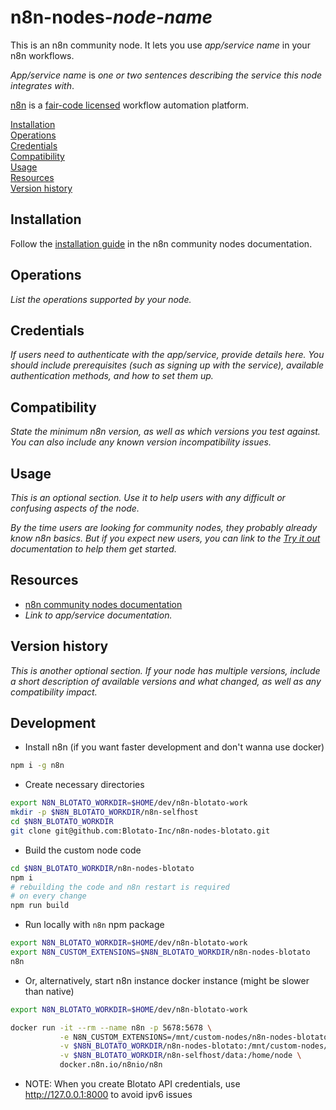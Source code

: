 # n8n-nodes-_node-name_

This is an n8n community node. It lets you use _app/service name_ in your n8n workflows.

_App/service name_ is _one or two sentences describing the service this node integrates with_.

[n8n](https://n8n.io/) is a [fair-code licensed](https://docs.n8n.io/reference/license/) workflow automation platform.

[Installation](#installation)  
[Operations](#operations)  
[Credentials](#credentials)  <!-- delete if no auth needed -->  
[Compatibility](#compatibility)  
[Usage](#usage)  <!-- delete if not using this section -->  
[Resources](#resources)  
[Version history](#version-history)  <!-- delete if not using this section -->  

## Installation

Follow the [installation guide](https://docs.n8n.io/integrations/community-nodes/installation/) in the n8n community nodes documentation.

## Operations

_List the operations supported by your node._

## Credentials

_If users need to authenticate with the app/service, provide details here. You should include prerequisites (such as signing up with the service), available authentication methods, and how to set them up._

## Compatibility

_State the minimum n8n version, as well as which versions you test against. You can also include any known version incompatibility issues._

## Usage

_This is an optional section. Use it to help users with any difficult or confusing aspects of the node._

_By the time users are looking for community nodes, they probably already know n8n basics. But if you expect new users, you can link to the [Try it out](https://docs.n8n.io/try-it-out/) documentation to help them get started._

## Resources

* [n8n community nodes documentation](https://docs.n8n.io/integrations/#community-nodes)
* _Link to app/service documentation._

## Version history

_This is another optional section. If your node has multiple versions, include a short description of available versions and what changed, as well as any compatibility impact._

## Development

- Install n8n (if you want faster development and don't wanna use docker)

```sh
npm i -g n8n
```

- Create necessary directories

```sh
export N8N_BLOTATO_WORKDIR=$HOME/dev/n8n-blotato-work
mkdir -p $N8N_BLOTATO_WORKDIR/n8n-selfhost
cd $N8N_BLOTATO_WORKDIR
git clone git@github.com:Blotato-Inc/n8n-nodes-blotato.git
```

- Build the custom node code

```sh
cd $N8N_BLOTATO_WORKDIR/n8n-nodes-blotato
npm i
# rebuilding the code and n8n restart is required
# on every change
npm run build
```

- Run locally with `n8n` npm package

```sh
export N8N_BLOTATO_WORKDIR=$HOME/dev/n8n-blotato-work
export N8N_CUSTOM_EXTENSIONS=$N8N_BLOTATO_WORKDIR/n8n-nodes-blotato
n8n
```

- Or, alternatively, start n8n instance docker instance (might be slower than native)

```sh
export N8N_BLOTATO_WORKDIR=$HOME/dev/n8n-blotato-work

docker run -it --rm --name n8n -p 5678:5678 \
           -e N8N_CUSTOM_EXTENSIONS=/mnt/custom-nodes/n8n-nodes-blotato \
           -v $N8N_BLOTATO_WORKDIR/n8n-nodes-blotato:/mnt/custom-nodes/n8n-nodes-blotato \
           -v $N8N_BLOTATO_WORKDIR/n8n-selfhost/data:/home/node \
           docker.n8n.io/n8nio/n8n
```

- NOTE: When you create Blotato API credentials, use http://127.0.0.1:8000 to avoid ipv6 issues
